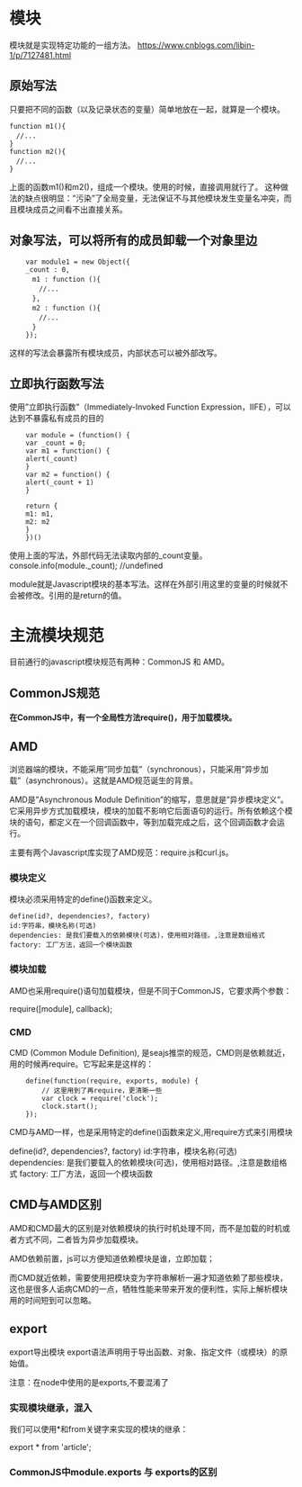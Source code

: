# 模块
模块就是实现特定功能的一组方法。
https://www.cnblogs.com/libin-1/p/7127481.html

## 原始写法
只要把不同的函数（以及记录状态的变量）简单地放在一起，就算是一个模块。
```
function m1(){
　//...
}
function m2(){
　//...　　
}
```
上面的函数m1()和m2()，组成一个模块。使用的时候，直接调用就行了。
这种做法的缺点很明显：”污染”了全局变量，无法保证不与其他模块发生变量名冲突，而且模块成员之间看不出直接关系。


## 对象写法，可以将所有的成员卸载一个对象里边

```
	var module1 = new Object({
	_count : 0,
	　m1 : function (){
	　　//...
	　},
	　m2 : function (){
	　　//...
	　}
	});
```
这样的写法会暴露所有模块成员，内部状态可以被外部改写。

## 立即执行函数写法
使用”立即执行函数”（Immediately-Invoked Function Expression，IIFE），可以达到不暴露私有成员的目的

```
	var module = (function() {
	var _count = 0;
	var m1 = function() {
	alert(_count)
	}
	var m2 = function() {
	alert(_count + 1)
	}

	return {
	m1: m1,
	m2: m2
	}
	})()
```

使用上面的写法，外部代码无法读取内部的_count变量。
console.info(module._count); //undefined

module就是Javascript模块的基本写法。这样在外部引用这里的变量的时候就不会被修改。引用的是return的值。

# 主流模块规范
目前通行的javascript模块规范有两种：CommonJS 和 AMD。

## CommonJS规范

#### 在CommonJS中，有一个全局性方法require()，用于加载模块。


## AMD
浏览器端的模块，不能采用”同步加载”（synchronous），只能采用”异步加载”（asynchronous）。这就是AMD规范诞生的背景。

AMD是”Asynchronous Module Definition”的缩写，意思就是”异步模块定义”。它采用异步方式加载模块，模块的加载不影响它后面语句的运行。所有依赖这个模块的语句，都定义在一个回调函数中，等到加载完成之后，这个回调函数才会运行。

主要有两个Javascript库实现了AMD规范：require.js和curl.js。
### 模块定义
模块必须采用特定的define()函数来定义。
```
define(id?, dependencies?, factory)
id:字符串，模块名称(可选)
dependencies: 是我们要载入的依赖模块(可选)，使用相对路径。,注意是数组格式
factory: 工厂方法，返回一个模块函数
```
### 模块加载

AMD也采用require()语句加载模块，但是不同于CommonJS，它要求两个参数：

require([module], callback);

### CMD
CMD (Common Module Definition), 是seajs推崇的规范，CMD则是依赖就近，用的时候再require。它写起来是这样的：
```
	define(function(require, exports, module) {
		// 这里用到了再require，更清晰一些
		var clock = require('clock');
		clock.start();
	});
```

CMD与AMD一样，也是采用特定的define()函数来定义,用require方式来引用模块

define(id?, dependencies?, factory)
id:字符串，模块名称(可选)
dependencies: 是我们要载入的依赖模块(可选)，使用相对路径。,注意是数组格式
factory: 工厂方法，返回一个模块函数


## CMD与AMD区别
AMD和CMD最大的区别是对依赖模块的执行时机处理不同，而不是加载的时机或者方式不同，二者皆为异步加载模块。

AMD依赖前置，js可以方便知道依赖模块是谁，立即加载；

而CMD就近依赖，需要使用把模块变为字符串解析一遍才知道依赖了那些模块，这也是很多人诟病CMD的一点，牺牲性能来带来开发的便利性，实际上解析模块用的时间短到可以忽略。


## export
export导出模块
export语法声明用于导出函数、对象、指定文件（或模块）的原始值。

注意：在node中使用的是exports,不要混淆了

### 实现模块继承，混入
我们可以使用*和from关键字来实现的模块的继承：

export * from 'article';


### CommonJS中module.exports 与 exports的区别
